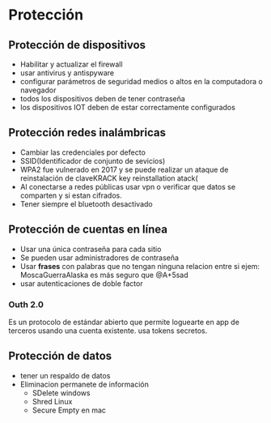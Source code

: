 
# Protección

## Protección de dispositivos

- Habilitar y actualizar el firewall
- usar antivirus y antispyware
- configurar parámetros de seguridad medios o altos en la computadora o navegador
- todos los dispositivos deben de tener contraseña
- los dispositivos IOT deben de estar correctamente configurados

## Protección redes inalámbricas

- Cambiar las credenciales por defecto
- SSID(Identificador de conjunto de sevicios)
- WPA2 fue vulnerado en 2017 y se puede realizar un ataque de reinstalación de claveKRACK key reinstallation atack(
- Al conectarse a redes públicas usar vpn o verificar que datos se comparten y si estan cifrados.
- Tener siempre el bluetooth desactivado

## Protección de cuentas en línea

- Usar una única contraseña para cada sitio
- Se pueden usar administradores de contraseña
- Usar **frases** con palabras que no tengan ninguna relacion entre si ejem: MoscaGuerraAlaska es más seguro que @A+5sad
- usar autenticaciones de doble factor

### Outh 2.0 

Es un protocolo de estándar abierto que permite loguearte en app de terceros usando una cuenta existente. usa tokens secretos.

## Protección de datos

- tener un respaldo de datos
- Eliminacion permanete de información
    - SDelete windows
    - Shred Linux
    - Secure Empty en mac
